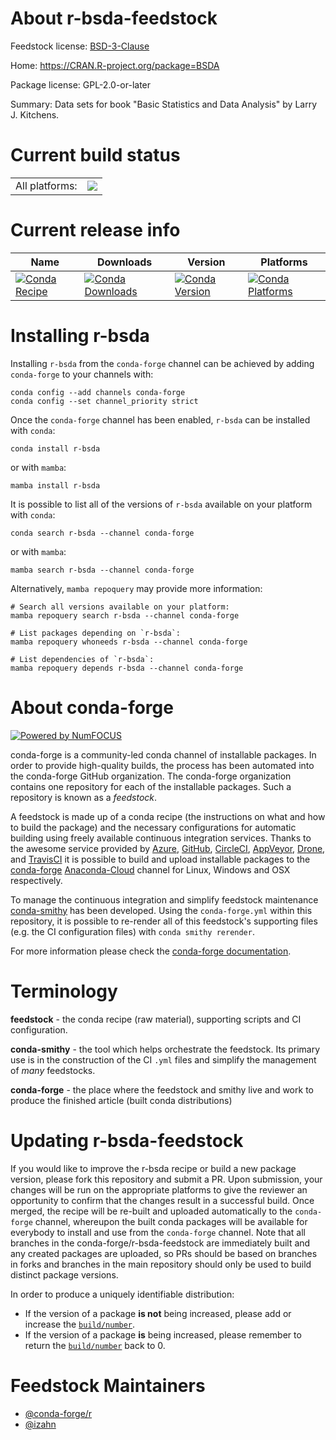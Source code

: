 About r-bsda-feedstock
======================

Feedstock license: [BSD-3-Clause](https://github.com/conda-forge/r-bsda-feedstock/blob/main/LICENSE.txt)

Home: https://CRAN.R-project.org/package=BSDA

Package license: GPL-2.0-or-later

Summary: Data sets for book "Basic Statistics and Data Analysis" by Larry J. Kitchens.

Current build status
====================


<table><tr><td>All platforms:</td>
    <td>
      <a href="https://dev.azure.com/conda-forge/feedstock-builds/_build/latest?definitionId=13364&branchName=main">
        <img src="https://dev.azure.com/conda-forge/feedstock-builds/_apis/build/status/r-bsda-feedstock?branchName=main">
      </a>
    </td>
  </tr>
</table>

Current release info
====================

| Name | Downloads | Version | Platforms |
| --- | --- | --- | --- |
| [![Conda Recipe](https://img.shields.io/badge/recipe-r--bsda-green.svg)](https://anaconda.org/conda-forge/r-bsda) | [![Conda Downloads](https://img.shields.io/conda/dn/conda-forge/r-bsda.svg)](https://anaconda.org/conda-forge/r-bsda) | [![Conda Version](https://img.shields.io/conda/vn/conda-forge/r-bsda.svg)](https://anaconda.org/conda-forge/r-bsda) | [![Conda Platforms](https://img.shields.io/conda/pn/conda-forge/r-bsda.svg)](https://anaconda.org/conda-forge/r-bsda) |

Installing r-bsda
=================

Installing `r-bsda` from the `conda-forge` channel can be achieved by adding `conda-forge` to your channels with:

```
conda config --add channels conda-forge
conda config --set channel_priority strict
```

Once the `conda-forge` channel has been enabled, `r-bsda` can be installed with `conda`:

```
conda install r-bsda
```

or with `mamba`:

```
mamba install r-bsda
```

It is possible to list all of the versions of `r-bsda` available on your platform with `conda`:

```
conda search r-bsda --channel conda-forge
```

or with `mamba`:

```
mamba search r-bsda --channel conda-forge
```

Alternatively, `mamba repoquery` may provide more information:

```
# Search all versions available on your platform:
mamba repoquery search r-bsda --channel conda-forge

# List packages depending on `r-bsda`:
mamba repoquery whoneeds r-bsda --channel conda-forge

# List dependencies of `r-bsda`:
mamba repoquery depends r-bsda --channel conda-forge
```


About conda-forge
=================

[![Powered by
NumFOCUS](https://img.shields.io/badge/powered%20by-NumFOCUS-orange.svg?style=flat&colorA=E1523D&colorB=007D8A)](https://numfocus.org)

conda-forge is a community-led conda channel of installable packages.
In order to provide high-quality builds, the process has been automated into the
conda-forge GitHub organization. The conda-forge organization contains one repository
for each of the installable packages. Such a repository is known as a *feedstock*.

A feedstock is made up of a conda recipe (the instructions on what and how to build
the package) and the necessary configurations for automatic building using freely
available continuous integration services. Thanks to the awesome service provided by
[Azure](https://azure.microsoft.com/en-us/services/devops/), [GitHub](https://github.com/),
[CircleCI](https://circleci.com/), [AppVeyor](https://www.appveyor.com/),
[Drone](https://cloud.drone.io/welcome), and [TravisCI](https://travis-ci.com/)
it is possible to build and upload installable packages to the
[conda-forge](https://anaconda.org/conda-forge) [Anaconda-Cloud](https://anaconda.org/)
channel for Linux, Windows and OSX respectively.

To manage the continuous integration and simplify feedstock maintenance
[conda-smithy](https://github.com/conda-forge/conda-smithy) has been developed.
Using the ``conda-forge.yml`` within this repository, it is possible to re-render all of
this feedstock's supporting files (e.g. the CI configuration files) with ``conda smithy rerender``.

For more information please check the [conda-forge documentation](https://conda-forge.org/docs/).

Terminology
===========

**feedstock** - the conda recipe (raw material), supporting scripts and CI configuration.

**conda-smithy** - the tool which helps orchestrate the feedstock.
                   Its primary use is in the construction of the CI ``.yml`` files
                   and simplify the management of *many* feedstocks.

**conda-forge** - the place where the feedstock and smithy live and work to
                  produce the finished article (built conda distributions)


Updating r-bsda-feedstock
=========================

If you would like to improve the r-bsda recipe or build a new
package version, please fork this repository and submit a PR. Upon submission,
your changes will be run on the appropriate platforms to give the reviewer an
opportunity to confirm that the changes result in a successful build. Once
merged, the recipe will be re-built and uploaded automatically to the
`conda-forge` channel, whereupon the built conda packages will be available for
everybody to install and use from the `conda-forge` channel.
Note that all branches in the conda-forge/r-bsda-feedstock are
immediately built and any created packages are uploaded, so PRs should be based
on branches in forks and branches in the main repository should only be used to
build distinct package versions.

In order to produce a uniquely identifiable distribution:
 * If the version of a package **is not** being increased, please add or increase
   the [``build/number``](https://docs.conda.io/projects/conda-build/en/latest/resources/define-metadata.html#build-number-and-string).
 * If the version of a package **is** being increased, please remember to return
   the [``build/number``](https://docs.conda.io/projects/conda-build/en/latest/resources/define-metadata.html#build-number-and-string)
   back to 0.

Feedstock Maintainers
=====================

* [@conda-forge/r](https://github.com/conda-forge/r/)
* [@izahn](https://github.com/izahn/)

